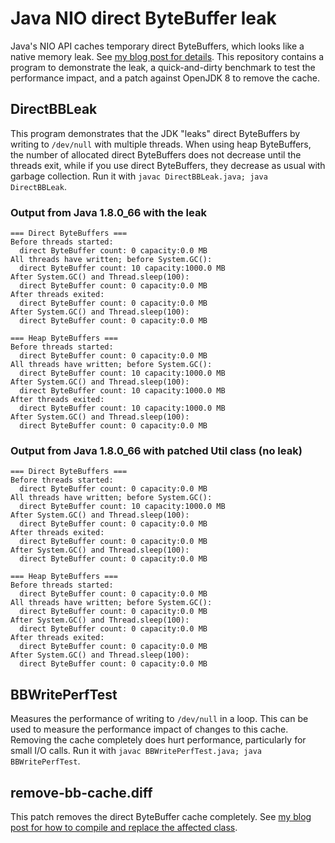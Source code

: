 # Java NIO direct ByteBuffer leak

Java's NIO API caches temporary direct ByteBuffers, which looks like a native memory leak. See [my blog post for details](http://www.evanjones.ca/java-bytebuffer-leak.html). This repository contains a program to demonstrate the leak, a quick-and-dirty benchmark to test the performance impact, and a patch against OpenJDK 8 to remove the cache.


## DirectBBLeak

This program demonstrates that the JDK "leaks" direct ByteBuffers by writing to `/dev/null` with multiple threads. When using heap ByteBuffers, the number of allocated direct ByteBuffers does not decrease until the threads exit, while if you use direct ByteBuffers, they decrease as usual with garbage collection. Run it with `javac DirectBBLeak.java; java DirectBBLeak`.


### Output from Java 1.8.0_66 with the leak

```
=== Direct ByteBuffers ===
Before threads started:
  direct ByteBuffer count: 0 capacity:0.0 MB
All threads have written; before System.GC():
  direct ByteBuffer count: 10 capacity:1000.0 MB
After System.GC() and Thread.sleep(100):
  direct ByteBuffer count: 0 capacity:0.0 MB
After threads exited:
  direct ByteBuffer count: 0 capacity:0.0 MB
After System.GC() and Thread.sleep(100):
  direct ByteBuffer count: 0 capacity:0.0 MB

=== Heap ByteBuffers ===
Before threads started:
  direct ByteBuffer count: 0 capacity:0.0 MB
All threads have written; before System.GC():
  direct ByteBuffer count: 10 capacity:1000.0 MB
After System.GC() and Thread.sleep(100):
  direct ByteBuffer count: 10 capacity:1000.0 MB
After threads exited:
  direct ByteBuffer count: 10 capacity:1000.0 MB
After System.GC() and Thread.sleep(100):
  direct ByteBuffer count: 0 capacity:0.0 MB
```


### Output from Java 1.8.0_66 with patched Util class (no leak)

```
=== Direct ByteBuffers ===
Before threads started:
  direct ByteBuffer count: 0 capacity:0.0 MB
All threads have written; before System.GC():
  direct ByteBuffer count: 10 capacity:1000.0 MB
After System.GC() and Thread.sleep(100):
  direct ByteBuffer count: 0 capacity:0.0 MB
After threads exited:
  direct ByteBuffer count: 0 capacity:0.0 MB
After System.GC() and Thread.sleep(100):
  direct ByteBuffer count: 0 capacity:0.0 MB

=== Heap ByteBuffers ===
Before threads started:
  direct ByteBuffer count: 0 capacity:0.0 MB
All threads have written; before System.GC():
  direct ByteBuffer count: 0 capacity:0.0 MB
After System.GC() and Thread.sleep(100):
  direct ByteBuffer count: 0 capacity:0.0 MB
After threads exited:
  direct ByteBuffer count: 0 capacity:0.0 MB
After System.GC() and Thread.sleep(100):
  direct ByteBuffer count: 0 capacity:0.0 MB
```


## BBWritePerfTest

Measures the performance of writing to `/dev/null` in a loop. This can be used to measure the performance impact of changes to this cache. Removing the cache completely does hurt performance, particularly for small I/O calls. Run it with `javac BBWritePerfTest.java; java BBWritePerfTest`.


## remove-bb-cache.diff

This patch removes the direct ByteBuffer cache completely. See [my blog post for how to compile and replace the affected class](http://www.evanjones.ca/java-bytebuffer-leak.html).

